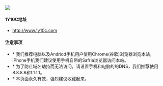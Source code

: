 <div id="main"><div class="brand" id="logo"><img src="http://tva1.sinaimg.cn/large/0080xEK2ly1ga1rd3mk13j305i01lgll.jpg" /></div>



<div class="field ">
      <h4 class="title">1Y10C地址</h4>
      <ul>
            <li><a href="http://www.1y10c.com/" target="_blank">http://www.1y10c.com</a>
            </li>
      </ul>
</div>

<div class="field desc">      
      <h4 class="title">注意事项</h4>
      <ul>
            <li>* 我们推荐电脑以及Andriod手机用户使用Chrome(谷歌)浏览器浏览本站，iPhone手机我们建议使用手机自带的Safria浏览器访问本站。</li>
            <li>* 为了防止域名劫持而无法访问，请设置手机和电脑的的DNS，我们推荐使用8.8.8.8和1.1.1.1。</li><li>* 本页面永久有效，强烈建议收藏起来。</li>
      </ul>
</div>
